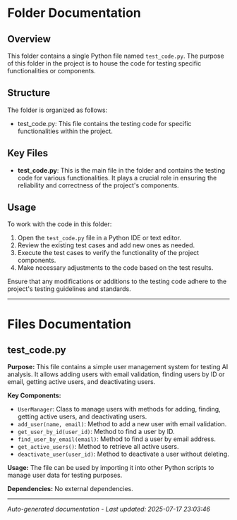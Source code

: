 # Folder Documentation

## Overview
This folder contains a single Python file named `test_code.py`. The purpose of this folder in the project is to house the code for testing specific functionalities or components.

## Structure
The folder is organized as follows:
- test_code.py: This file contains the testing code for specific functionalities within the project.

## Key Files
- **test_code.py**: This is the main file in the folder and contains the testing code for various functionalities. It plays a crucial role in ensuring the reliability and correctness of the project's components.

## Usage
To work with the code in this folder:
1. Open the `test_code.py` file in a Python IDE or text editor.
2. Review the existing test cases and add new ones as needed.
3. Execute the test cases to verify the functionality of the project components.
4. Make necessary adjustments to the code based on the test results.

Ensure that any modifications or additions to the testing code adhere to the project's testing guidelines and standards.

---

# Files Documentation

## test_code.py

**Purpose:** This file contains a simple user management system for testing AI analysis. It allows adding users with email validation, finding users by ID or email, getting active users, and deactivating users.

**Key Components:**
- `UserManager`: Class to manage users with methods for adding, finding, getting active users, and deactivating users.
- `add_user(name, email)`: Method to add a new user with email validation.
- `get_user_by_id(user_id)`: Method to find a user by ID.
- `find_user_by_email(email)`: Method to find a user by email address.
- `get_active_users()`: Method to retrieve all active users.
- `deactivate_user(user_id)`: Method to deactivate a user without deleting.

**Usage:** The file can be used by importing it into other Python scripts to manage user data for testing purposes.

**Dependencies:** No external dependencies.

---
*Auto-generated documentation - Last updated: 2025-07-17 23:03:46*
